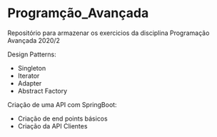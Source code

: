 # Programção_Avançada

Repositório para armazenar os exercicios da disciplina Programação Avançada 2020/2

Design Patterns:

- Singleton
- Iterator
- Adapter
- Abstract Factory


Criação de uma API com SpringBoot:

- Criação de end points básicos
- Criação da API Clientes
